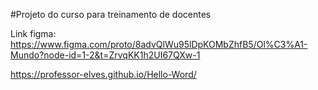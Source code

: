 #Projeto do curso para treinamento de docentes

Link figma: https://www.figma.com/proto/8advQlWu95lDpKOMbZhfB5/Ol%C3%A1-Mundo?node-id=1-2&t=ZrvqKK1h2UI67QXw-1

https://professor-elves.github.io/Hello-Word/
